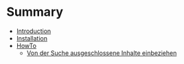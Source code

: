 # Summary

* [Introduction](README.md)
* [Installation](documentation/installation.md)
* [HowTo](documentation/HowTo/Einstellungen.md)
   * [Von der Suche ausgeschlossene Inhalte einbeziehen](documentation/HowTo/Einstellungen/2.1.1.md)

